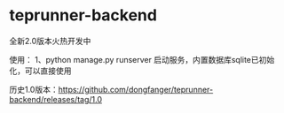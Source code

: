 # teprunner-backend

全新2.0版本火热开发中

使用：
1、python manage.py runserver 启动服务，内置数据库sqlite已初始化，可以直接使用

历史1.0版本：https://github.com/dongfanger/teprunner-backend/releases/tag/1.0
